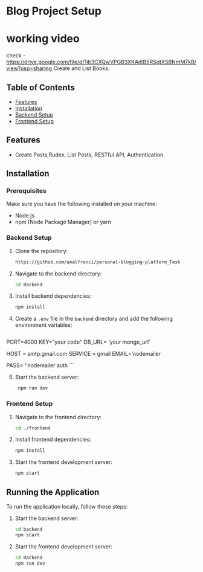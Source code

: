 


# Blog Project Setup

# working video

check -https://drive.google.com/file/d/1ib3CXQwVPGB3XKAj6B5RSgtXSBNmM7kB/view?usp=sharing
  Create and List Books.

## Table of Contents

-   [Features](#features)
-   [Installation](#installation)
-   [Backend Setup](#backend-setup)
-   [Frontend Setup](#frontend-setup)

## Features

-   Create Posts,Rudex, List Posts, RESTful API, Authentication

## Installation

### Prerequisites

Make sure you have the following installed on your machine:

-   Node.js
-   npm (Node Package Manager) or yarn

### Backend Setup

1. Clone the repository:

    ```sh
    https://github.com/amalfranci/personal-blogging-platform_Task
    ```

2. Navigate to the backend directory:

    ```sh
    cd Backend
    ```

3. Install backend dependencies:

    ```sh
    npm install
    ```

4. Create a `.env` file in the `backend` directory and add the following environment variables:

    ```plaintext
PORT=4000
KEY="your code"
DB_URL= ‘your mongo_url’

HOST = smtp.gmail.com
SERVICE = gmail
EMAIL=’nodemailer

PASS= ‘’nodemailer auth
    ```

5. Start the backend server:

    ```sh
     npm run dev
    ```

### Frontend Setup

1. Navigate to the frontend directory:

    ```sh
    cd ./frontend
    ```

2. Install frontend dependencies:

    ```sh
    npm install
    ```


4. Start the frontend development server:

    ```sh
    npm start
    ```

## Running the Application

To run the application locally, follow these steps:

1. Start the backend server:

    ```sh
    cd backend
    npm start
    ```

2. Start the frontend development server:

    ```sh
    cd Backend
    npm run dev
    ```




